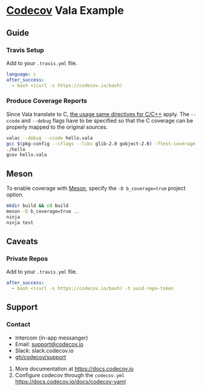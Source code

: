 # [Codecov][1] Vala Example
## Guide
### Travis Setup

Add to your `.travis.yml` file.
```yml
language: c
after_success:
  - bash <(curl -s https://codecov.io/bash)
```
### Produce Coverage Reports

Since Vala translate to C, [the usage same directives for C/C++](https://github.com/codecov/example-c)
apply. The ``--ccode`` and ``--debug`` flags have to be specified so that the
C coverage can be properly mapped to the original sources.

```bash
valac --debug --ccode hello.vala
gcc $(pkg-config --cflags --libs glib-2.0 gobject-2.0) -ftest-coverage -fprofile-arcs -o hello hello.c
./hello
gcov hello.vala
```

## Meson

To enable coverage with [Meson][5], specify the `-D b_coverage=true` project option.

```bash
mkdir build && cd build
meson -D b_coverage=true ..
ninja
ninja test
```

## Caveats
### Private Repos
Add to your `.travis.yml` file.
```yml
after_success:
  - bash <(curl -s https://codecov.io/bash) -t uuid-repo-token
```

## Support

### Contact
- Intercom (in-app messanger)
- Email: support@codecov.io
- Slack: slack.codecov.io
- [gh/codecov/support](https://github.com/codecov/support)

1. More documentation at https://docs.codecov.io
2. Configure codecov through the `codecov.yml`  https://docs.codecov.io/docs/codecov-yaml



[1]: https://codecov.io/
[2]: https://github.com/codecov/example-php/blob/master/.travis.yml#L15
[3]: https://github.com/codecov/example-php/blob/master/.travis.yml#L18
[4]: https://github.com/codecov/codecov-python
[5]: http://mesonbuild.com/
